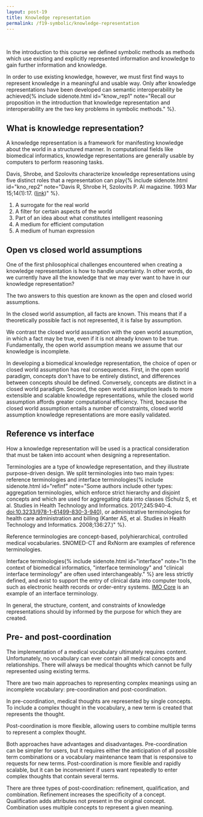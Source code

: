 ```yaml
---
layout: post-19
title: Knowledge representation
permalink: /f19-symbolic/knowledge-representation
---
```


<br>

<span class="newthought">In the introduction</span> to this course we defined symbolic methods as methods which use existing and explicitly represented information and knowledge to gain further information and knowledge.

In order to use existing knowledge, however, we must first find ways to represent knowledge in a meaningful and usable way.
Only after knowledge representations have been developed can semantic interoperability be achieved{% include sidenote.html id="know_rep1" note="Recall our proposition in the introduction that knowledge representation and interoperability are the two key problems in symbolic methods." %}.

## What is knowledge representation?

<span class="newthought">A knowledge representation</span> is a framework for manifesting knowledge about the world in a structured manner.
In computational fields like biomedical informatics, knowledge representations are generally usable by computers to perform reasoning tasks.

Davis, Shrobe, and Szolovits characterize knowledge representations using five distinct roles that a representation can play{% include sidenote.html id="kno_rep2" note="Davis R, Shrobe H, Szolovits P. AI magazine. 1993 Mar 15;14(1):17. ([link](https://groups.csail.mit.edu/medg/ftp/psz/k-rep.html))" %}.

1. A surrogate for the real world
2. A filter for certain aspects of the world
3. Part of an idea about what constitutes intelligent reasoning
4. A medium for efficient computation
5. A medium of human expression

## Open vs closed world assumptions

<span class="newthought">One of the first</span> philosophical challenges encountered when creating a knowledge representation is how to handle uncertainty.
In other words, do we currently have all the knowledge that we may ever want to have in our knowledge representation?

The two answers to this question are known as the open and closed world assumptions.

In the closed world assumption, all facts are known.
This means that if a theoretically possible fact is not represented, it is false by assumption.

We contrast the closed world assumption with the open world assumption, in which a fact may be true, even if it is not already known to be true.
Fundamentally, the open world assumption means we assume that our knowledge is incomplete.

In developing a biomedical knowledge representation, the choice of open or closed world assumption has real consequences.
First, in the open world paradigm, concepts don't have to be entirely distinct, and differences between concepts should be defined.
Conversely, concepts are distinct in a closed world paradigm.
Second, the open world assumption leads to more extensible and scalable knowledge representations, while the closed world assumption affords greater computational efficiency.
Third, because the closed world assumption entails a number of constraints, closed world assumption knowledge representations are more easily validated.

## Reference vs interface

<span class="newthought">How a knowledge</span> representation will be used is a practical consideration that must be taken into account when designing a representation.


Terminologies are a type of knowledge representation, and they illustrate purpose-driven design.
We split terminologies into two main types: reference terminologies and interface terminologies{% include sidenote.html id="refinf" note="Some authors include other types: aggregation terminologies, which enforce strict hierarchy and disjoint concepts and which are used for aggregating data into classes (Schulz S, et al. Studies in Health Technology and Informatics. 2017;245:940-4. [doi:10.3233/978-1-61499-830-3-940](https://doi.org/10.3233/978-1-61499-830-3-940)), or administrative terminologies for health care administration and billing (Kanter AS, et al. Studies in Health Technology and Informatics. 2008;136:27.)" %}.

Reference terminologies are concept-based, polyhierarchical, controlled medical vocabularies.
SNOMED-CT and RxNorm are examples of reference terminologies.

<!--
Unused note
{% include sidenote.html id="kanter" note="Kanter AS. Symbolic Methods. Lecture given 2019-09-10." %}
 -->

Interface terminologies{% include sidenote.html id="interface" note="In the context of biomedical informatics, \"interface terminology\" and \"clinical interface terminology\" are often used interchangeably." %} are less strictly defined, and exist to support the entry of clinical data into computer tools, such as electronic health records or order-entry systems.
[IMO Core](https://www.imohealth.com/imo-core/) is an example of an interface terminology.

In general, the structure, content, and constraints of knowledge representations should by informed by the purpose for which they are created.

## Pre- and post-coordination

<span class="newthought">The implementation</span> of a medical vocabulary ultimately requires content.
Unfortunately, no vocabulary can ever contain all medical concepts and relationships.
There will always be medical thoughts which cannot be fully represented using existing terms.

There are two main approaches to representing complex meanings using an incomplete vocabulary: pre-coordination and post-coordination.

In pre-coordination, medical thoughts are represented by single concepts.
To include a complex thought in the vocabulary, a new term is created that represents the thought.

Post-coordination is more flexible, allowing users to combine multiple terms to represent a complex thought.

Both approaches have advantages and disadvantages.
Pre-coordination can be simpler for users, but it requires either the anticipation of all possible term combinations or a vocabulary maintenance team that is responsive to requests for new terms.
Post-coordination is more flexible and rapidly scalable, but it can be inconvenient if users want repeatedly to enter complex thoughts that contain several terms.

There are three types of post-coordination: refinement, qualification, and combination.
Refinement increases the specificity of a concept.
Qualification adds attributes not present in the original concept.
Combination uses multiple concepts to represent a given meaning.
